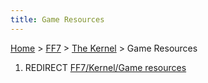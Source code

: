 ```yaml
---
title: Game Resources
---
```


[Home](/Main%20Page.md) > [FF7](/FF7.md) > [The Kernel](/FF7/The%20Kernel.md) > Game Resources

1.  REDIRECT [FF7/Kernel/Game resources][]

  [FF7/Kernel/Game resources]: /FF7/Kernel/Game%20resources.md "wikilink"
